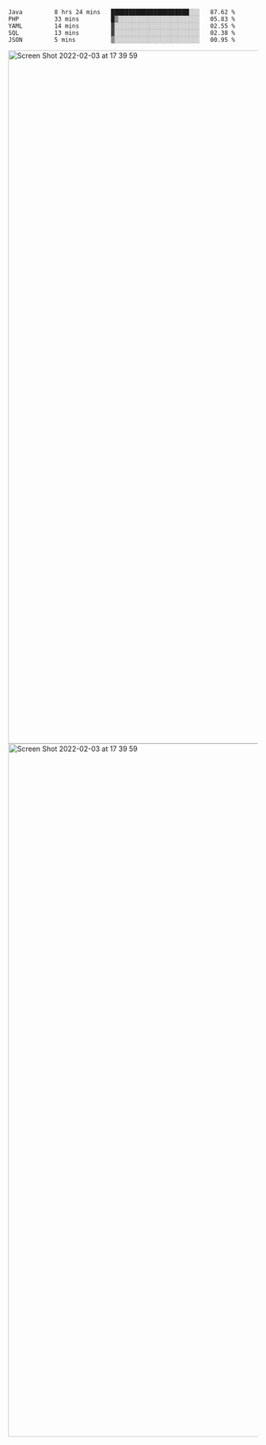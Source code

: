 <!--START_SECTION:waka-->

```text
Java         8 hrs 24 mins   ██████████████████████░░░   87.62 %
PHP          33 mins         █▒░░░░░░░░░░░░░░░░░░░░░░░   05.83 %
YAML         14 mins         ▓░░░░░░░░░░░░░░░░░░░░░░░░   02.55 %
SQL          13 mins         ▓░░░░░░░░░░░░░░░░░░░░░░░░   02.38 %
JSON         5 mins          ▒░░░░░░░░░░░░░░░░░░░░░░░░   00.95 %
```

<!--END_SECTION:waka-->

<img width="1400" alt="Screen Shot 2022-02-03 at 17 39 59" src="https://user-images.githubusercontent.com/45716542/152387304-f2b60485-53a6-4f4b-a818-5cefb1b0c0ae.png">
<img width="1400" alt="Screen Shot 2022-02-03 at 17 39 59" src="https://user-images.githubusercontent.com/45716542/152387273-ea5cdf21-2a45-44da-8bef-00c1763b1d42.png">
